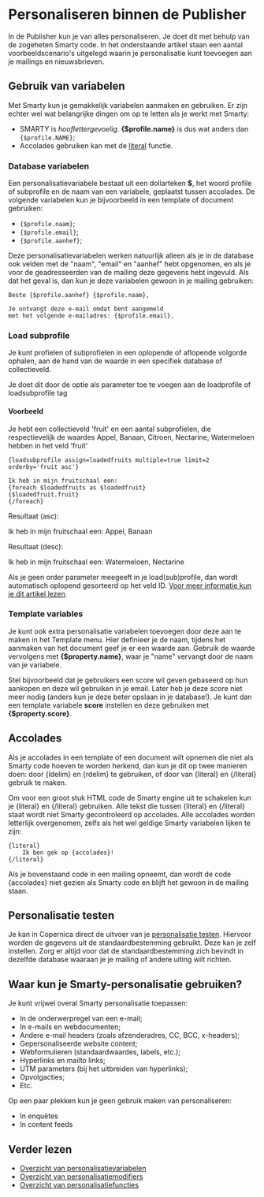 # Personaliseren binnen de Publisher

In de Publisher kun je van alles personaliseren. Je doet dit met behulp
van de zogeheten Smarty code. In het onderstaande artikel staan een aantal
voorbeeldscenario's uitgelegd waarin je personalisatie kunt toevoegen aan je
mailings en nieuwsbrieven.

## Gebruik van variabelen

Met Smarty kun je gemakkelijk variabelen aanmaken en gebruiken. Er zijn echter
wel wat belangrijke dingen om op te letten als je werkt met Smarty:

* SMARTY is *hooflettergevoelig*. **{$profile.name}** is dus wat anders dan `{$profile.NAME}`;
* Accolades gebruiken kan met de [literal](./personalization-functions-literal) functie.

### Database variabelen

Een personalisatievariabele bestaat uit een dollarteken **$**, het woord profile
of subprofile en de naam van een variabele, geplaatst tussen accolades. De
volgende variabelen kun je bijvoorbeeld in een template of document gebruiken:

* `{$profile.naam}`;
* `{$profile.email}`;
* `{$profile.aanhef}`;

Deze personalisatievariabelen werken natuurlijk alleen als je in de database ook
velden met de "naam", "email" en "aanhef" hebt opgenomen, en als je voor de
geadresseerden van de mailing deze gegevens hebt ingevuld. Als dat
het geval is, dan kun je deze variabelen gewoon in je mailing
gebruiken:

```text
Beste {$profile.aanhef} {$profile.naam},

Je ontvangt deze e-mail omdat bent aangemeld
met het volgende e-mailadres: {$profile.email}.
```

### Load subprofile
Je kunt profielen of subprofielen in een oplopende of aflopende volgorde ophalen, aan de hand van de waarde in een specifiek database of collectieveld.

Je doet dit door de optie als parameter toe te voegen aan de loadprofile of loadsubprofile tag

#### Voorbeeld
Je hebt een collectieveld 'fruit' en een aantal subprofielen, die respectievelijk de waardes Appel, Banaan, Citroen, Nectarine, Watermeloen hebben in het veld 'fruit'

```
{loadsubprofile assign=loadedfruits multiple=true limit=2 orderby='fruit asc'}

Ik heb in mijn fruitschaal een:
{foreach $loadedfruits as $loadedfruit}
{$loadedfruit.fruit}
{/foreach}
```

Resultaat (asc):

Ik heb in mijn fruitschaal een: Appel, Banaan

Resultaat (desc):

Ik heb in mijn fruitschaal een: Watermeloen, Nectarine

Als je geen order parameter meegeeft in je load(sub)profile, dan wordt automatisch oplopend gesorteerd op het veld ID. [Voor meer informatie kun je dit artikel lezen](loadprofile-and-loadsubprofile).

### Template variables

Je kunt ook extra personalisatie variabelen toevoegen door deze aan te maken
in het Template menu. Hier definieer je de naam, tijdens het aanmaken van
het document geef je er een waarde aan. Gebruik de waarde vervolgens met
**{$property.name}**, waar je "name" vervangt door de naam van je variabele.

Stel bijvoorbeeld dat je gebruikers een score wil geven gebaseerd op hun
aankopen en deze wil gebruiken in je email. Later heb je deze score niet meer
nodig (anders kun je deze beter opslaan in je database!). Je kunt dan een
template variabele **score** instellen en deze gebruiken met **{$property.score}**.

## Accolades

Als je accolades in een template of een document wilt opnemen die niet als Smarty
code hoeven te worden herkend, dan kun je dit op twee manieren doen: door {ldelim} en
{rdelim} te gebruiken, of door van {literal} en {/literal} gebruik te maken.

Om voor een groot stuk HTML code de Smarty engine uit te schakelen kun je {literal}
en {/literal} gebruiken. Alle tekst die tussen {literal} en {/literal} staat wordt
niet Smarty gecontroleerd op accolades. Alle accolades worden letterlijk overgenomen,
zelfs als het wel geldige Smarty variabelen lijken te zijn:

```text
{literal}
	Ik ben gek op {accolades}!
{/literal}
```

Als je bovenstaand code in een mailing opneemt, dan wordt de code {accolades}
niet gezien als Smarty code en blijft het gewoon in de mailing staan.

## Personalisatie testen

Je kan in Copernica direct de uitvoer van je [personalisatie testen](./personalization-testing.md).
Hiervoor worden de gegevens uit de standaardbestemming gebruikt. Deze kan je zelf
instellen. Zorg er altijd voor dat de standaardbestemming zich bevindt in dezelfde
database waaraan je je mailing of andere uiting wilt richten.

## Waar kun je Smarty-personalisatie gebruiken?

Je kunt vrijwel overal Smarty personalisatie toepassen:

* In de onderwerpregel van een e-mail;
* In e-mails en webdocumenten;
* Andere e-mail headers (zoals afzenderadres, CC, BCC, x-headers);
* Gepersonaliseerde website content;
* Webformulieren (standaardwaardes, labels, etc.);
* Hyperlinks en mailto links;
* UTM parameters (bij het uitbreiden van hyperlinks);
* Opvolgacties;
* Etc.

Op een paar plekken kun je geen gebruik maken van personaliseren:

* In enquêtes
* In content feeds

## Verder lezen

* [Overzicht van personalisatievariabelen](./personalization-variables.md)
* [Overzicht van personalisatiemodifiers](./personalization-modifiers.md)
* [Overzicht van personalisatiefuncties](./personalization-functions.md)
